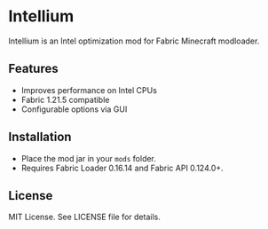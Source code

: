 # Intellium

Intellium is an Intel optimization mod for Fabric Minecraft modloader.

## Features
- Improves performance on Intel CPUs
- Fabric 1.21.5 compatible
- Configurable options via GUI

## Installation
- Place the mod jar in your `mods` folder.
- Requires Fabric Loader 0.16.14 and Fabric API 0.124.0+.

## License
MIT License. See LICENSE file for details.
